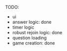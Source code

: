TODO:

- ui
- answer logic: done
- timer logic
- robust rejoin logic: done
- question loading
- game creation: done